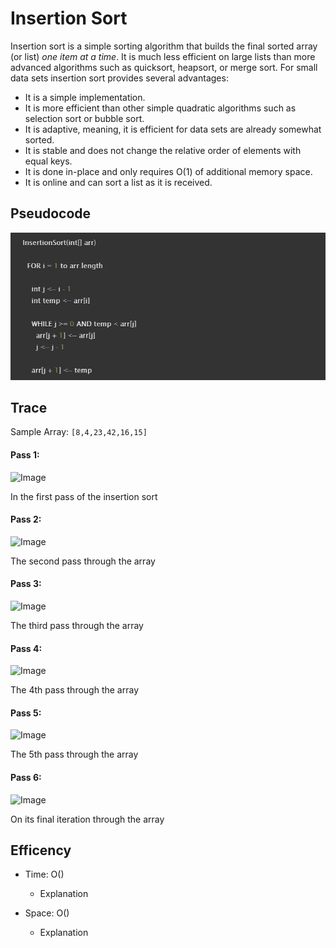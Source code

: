 # Insertion Sort

Insertion sort is a simple sorting algorithm that builds the final sorted array (or list) *one item at a time*. It is much less efficient on large lists than more advanced algorithms such as quicksort, heapsort, or merge sort. For small data sets insertion sort provides several advantages: 
* It is a simple implementation. 
* It is more efficient than other simple quadratic algorithms such as selection sort or bubble sort. 
* It is adaptive, meaning, it is efficient for data sets are already somewhat sorted.
* It is stable and does not change the relative order of elements with equal keys.
* It is done in-place and only requires O(1) of additional memory space.
* It is online and can sort a list as it is received.

## Pseudocode

![PseudocodeImage](https://github.com/NaamaBarIlan/data-structures-and-algorithms/blob/master/Assets/CC-26-Pseudo.png)

## Trace

Sample Array: `[8,4,23,42,16,15]`

#### Pass 1:
![Image]()

In the first pass of the insertion sort 

#### Pass 2:
![Image]()

The second pass through the array

#### Pass 3:
![Image]()

The third pass through the array

#### Pass 4:
![Image]()

The 4th pass through the array

#### Pass 5:
![Image]()

The 5th pass through the array

#### Pass 6:
![Image]()

On its final iteration through the array

## Efficency
  * Time: O()
    * Explanation

  * Space: O()
    * Explanation
